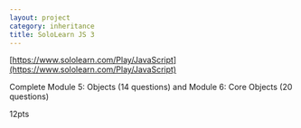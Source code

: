 ```yaml
---
layout: project
category: inheritance
title: SoloLearn JS 3
---
```


[https://www.sololearn.com/Play/JavaScript](https://www.sololearn.com/Play/JavaScript)

Complete Module 5: Objects (14 questions) and  Module 6: Core Objects (20 questions)

12pts
